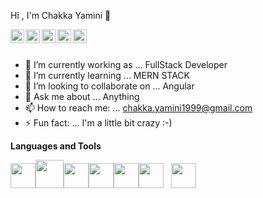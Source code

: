  Hi , I'm Chakka Yamini 👋

<a href="https://www.linkedin.com/in/chakka-yamini-665257128/">
  <img align="left" alt="Sourov's Linkdein" width="22px" src="https://cdn.jsdelivr.net/npm/simple-icons@v3/icons/linkedin.svg" />
</a>
<a href="https://github.com/yamini465">
  <img align="left" alt="Yamini's Github" width="22px" src="https://cdn.jsdelivr.net/npm/simple-icons@v3/icons/github.svg" />
</a>
<a href="https://bitbucket.org/yaminichakka/">
  <img align="left" alt="Yamini's Bitbucket" width="22px" src="https://cdn.jsdelivr.net/npm/simple-icons@v3/icons/bitbucket.svg" />
</a>
<a href="https://www.instagram.com/yaminikanakarao/">
  <img align="left" alt="Yamini's Instagram" width="22px" src="https://cdn.jsdelivr.net/npm/simple-icons@v3/icons/instagram.svg" />
</a>
<a href="https://www.facebook.com/yamini.kanakarao">
  <img align="left" alt="Yamini's Facebook" width="22px" src="https://cdn.jsdelivr.net/npm/simple-icons@v3/icons/facebook.svg" />
</a>

<br/>
<br/>


- 🔭 I’m currently working as ... FullStack Developer
- 🌱 I’m currently learning ... MERN STACK
- 👯 I’m looking to collaborate on ... Angular
- 💬 Ask me about ... Anything
- 📫 How to reach me: ... chakka.yamini1999@gmail.com
- ⚡ Fun fact: ... I'm a little bit crazy :-)

**Languages and Tools**

<img height="40" src="https://cdn.auth0.com/blog/react-js/react.png"><img height="45" src="https://miro.medium.com/max/2560/1*jAwFJjRn0DYRA3fnxrR9PQ.jpeg"><img height="40" src="https://images.g2crowd.com/uploads/product/image/social_landscape/social_landscape_f0b606abb6d19089febc9faeeba5bc05/nodejs-development-services.png"><img height="40" src="https://rithmapp.s3-us-west-2.amazonaws.com/assets/express-logo.png"><img height="40" src="https://nakedsecurity.sophos.com/wp-content/uploads/sites/2/2017/01/mongodb.png?w=775"><img height="40" src="https://miro.medium.com/max/4400/1*oMC83-7fB27k1tTMxDfRaQ.png">&nbsp;&nbsp;&nbsp;<img height="40" src="https://encrypted-tbn0.gstatic.com/images?q=tbn%3AANd9GcTtTypipG1fF10bEyAUlM_2KZZRmy8gPOJjYQ&usqp=CAU">


